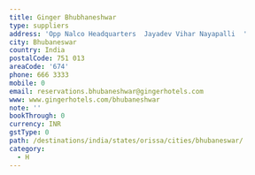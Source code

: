 ```yaml
---
title: Ginger Bhubhaneshwar
type: suppliers
address: 'Opp Nalco Headquarters  Jayadev Vihar Nayapalli  '
city: Bhubaneswar
country: India
postalCode: 751 013
areaCode: '674'
phone: 666 3333
mobile: 0
email: reservations.bhubaneshwar@gingerhotels.com
www: www.gingerhotels.com/bhubaneshwar
note: ''
bookThrough: 0
currency: INR
gstType: 0
path: /destinations/india/states/orissa/cities/bhubaneswar/
category:
  - H
---
```


